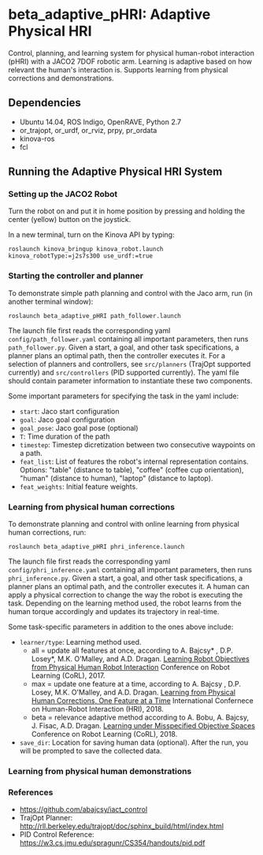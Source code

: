 # beta_adaptive_pHRI: Adaptive Physical HRI

Control, planning, and learning system for physical human-robot interaction (pHRI) with a JACO2 7DOF robotic arm. Learning is adaptive based on how relevant the human's interaction is. Supports learning from physical corrections and demonstrations.

## Dependencies
* Ubuntu 14.04, ROS Indigo, OpenRAVE, Python 2.7
* or_trajopt, or_urdf, or_rviz, prpy, pr_ordata
* kinova-ros
* fcl

## Running the Adaptive Physical HRI System
### Setting up the JACO2 Robot
Turn the robot on and put it in home position by pressing and holding the center (yellow) button on the joystick.
 
In a new terminal, turn on the Kinova API by typing:
```
roslaunch kinova_bringup kinova_robot.launch kinova_robotType:=j2s7s300 use_urdf:=true
```
### Starting the controller and planner
To demonstrate simple path planning and control with the Jaco arm, run (in another terminal window):
```
roslaunch beta_adaptive_pHRI path_follower.launch
```
The launch file first reads the corresponding yaml `config/path_follower.yaml` containing all important parameters, then runs `path_follower.py`. Given a start, a goal, and other task specifications, a planner plans an optimal path, then the controller executes it. For a selection of planners and controllers, see `src/planners` (TrajOpt supported currently) and `src/controllers` (PID supported currently). The yaml file should contain parameter information to instantiate these two components.

Some important parameters for specifying the task in the yaml include:
* `start`: Jaco start configuration
* `goal`: Jaco goal configuration
* `goal_pose`: Jaco goal pose (optional)
* `T`: Time duration of the path
* `timestep`: Timestep dicretization between two consecutive waypoints on a path.
* `feat_list`: List of features the robot's internal representation contains. Options: "table" (distance to table), "coffee" (coffee cup orientation), "human" (distance to human), "laptop" (distance to laptop).
* `feat_weights`: Initial feature weights.

### Learning from physical human corrections
To demonstrate planning and control with online learning from physical human corrections, run:
```
roslaunch beta_adaptive_pHRI phri_inference.launch
```
The launch file first reads the corresponding yaml `config/phri_inference.yaml` containing all important parameters, then runs `phri_inference.py`. Given a start, a goal, and other task specifications, a planner plans an optimal path, and the controller executes it. A human can apply a physical correction to change the way the robot is executing the task. Depending on the learning method used, the robot learns from the human torque accordingly and updates its trajectory in real-time.

Some task-specific parameters in addition to the ones above include:
* `learner/type`: Learning method used.
  * all = update all features at once, according to A. Bajcsy* , D.P. Losey*, M.K. O'Malley, and A.D. Dragan. [Learning Robot Objectives from Physical Human Robot Interaction](http://proceedings.mlr.press/v78/bajcsy17a/bajcsy17a.pdf) Conference on Robot Learning (CoRL), 2017.
  * max = update one feature at a time, according to A. Bajcsy , D.P. Losey, M.K. O'Malley, and A.D. Dragan. [Learning from Physical Human Corrections, One Feature at a Time](https://dl.acm.org/citation.cfm?id=3171267) International Confernece on Human-Robot Interaction (HRI), 2018.
  * beta = relevance adaptive method according to A. Bobu, A. Bajcsy, J. Fisac, A.D. Dragan. [Learning under Misspecified Objective Spaces](http://proceedings.mlr.press/v87/bobu18a.html) Conference on Robot Learning (CoRL), 2018.
* `save_dir`: Location for saving human data (optional). After the run, you will be prompted to save the collected data.

### Learning from physical human demonstrations

### References
* https://github.com/abajcsy/iact_control
* TrajOpt Planner: http://rll.berkeley.edu/trajopt/doc/sphinx_build/html/index.html
* PID Control Reference: https://w3.cs.jmu.edu/spragunr/CS354/handouts/pid.pdf
